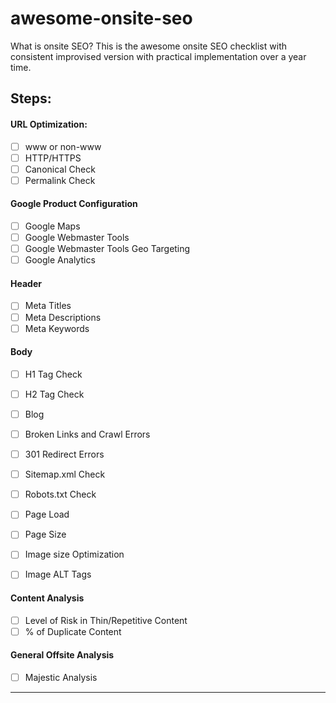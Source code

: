 # awesome-onsite-seo
What is onsite SEO? This is the awesome onsite SEO checklist with consistent improvised version with practical implementation over a year time.

## Steps:
#### URL Optimization:
- [ ] www or non-www
- [ ] HTTP/HTTPS
- [ ] Canonical Check
- [ ] Permalink Check

#### Google Product Configuration
- [ ] Google Maps
- [ ] Google Webmaster Tools
- [ ] Google Webmaster Tools Geo Targeting
- [ ] Google Analytics

#### Header
- [ ] Meta Titles
- [ ] Meta Descriptions
- [ ] Meta Keywords <remove>

#### Body
- [ ] H1 Tag Check
- [ ] H2 Tag Check
- [ ] Blog
- [ ] Broken Links and Crawl Errors
- [ ] 301 Redirect Errors
- [ ] Sitemap.xml Check
- [ ] Robots.txt Check

- [ ] Page Load
- [ ] Page Size
- [ ] Image size Optimization
- [ ] Image ALT Tags

#### Content Analysis
- [ ] Level of Risk in Thin/Repetitive Content
- [ ] % of Duplicate Content

#### General Offsite Analysis
- [ ] Majestic Analysis
-----------------------------------------------------
